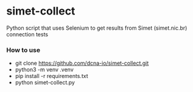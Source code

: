# simet-collect
Python script that uses Selenium to get  results from Simet (simet.nic.br) connection tests

### How to use

- git clone https://github.com/dcna-io/simet-collect.git
- python3 -m venv .venv
- pip install -r requirements.txt
- python simet-collect.py
